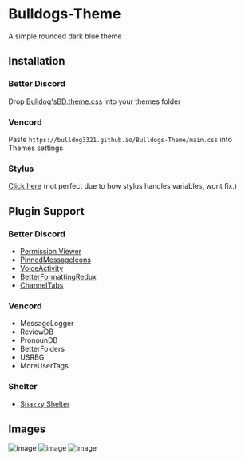 # Bulldogs-Theme
A simple rounded dark blue theme

## Installation

### Better Discord
Drop [Bulldog'sBD.theme.css](https://bulldog3321.github.io/Bulldogs-Theme/Bulldog'sBD.theme.css) into your themes folder

### Vencord
Paste `https://bulldog3321.github.io/Bulldogs-Theme/main.css` into Themes settings

### Stylus
[Click here](https://bulldog3321.github.io/Bulldogs-Theme/Bulldog'sDiscord.user.css) (not perfect due to how stylus handles variables, wont fix.)

## Plugin Support

### Better Discord
* [Permission Viewer](https://betterdiscord.app/plugin/PermissionsViewer)
* [PinnedMessageIcons](https://github.com/Neodymium7/BetterDiscordStuff/tree/main/PinnedMessageIcons)
* [VoiceActivity](https://betterdiscord.app/plugin/VoiceActivity)
* [BetterFormattingRedux](https://betterdiscord.app/plugin/BetterFormattingRedux)
* [ChannelTabs](https://betterdiscord.app/plugin/ChannelTabs)

### Vencord
* MessageLogger
* ReviewDB
* PronounDB
* BetterFolders
* USRBG
* MoreUserTags

### Shelter
* [Snazzy Shelter](https://yellowsink.github.io/shelter-plugins/snazzy-shelter/)
## Images
![image](https://cdn.discordapp.com/attachments/825154270881775677/1005975186551611442/home.png)
![image](https://cdn.discordapp.com/attachments/825154270881775677/1005975186954276864/chat.png)
![image](https://cdn.discordapp.com/attachments/825154270881775677/1005975187436609546/settings.png)